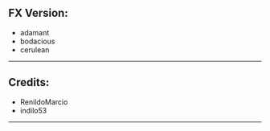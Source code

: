 **FX Version:**
-------------
- adamant
- bodacious
- cerulean
-------------
**Credits:**
-------------
- RenildoMarcio
- indilo53
-------------
